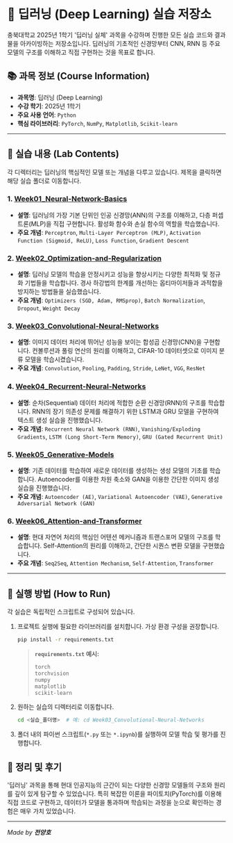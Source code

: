 # 🧠 딥러닝 (Deep Learning) 실습 저장소

충북대학교 2025년 1학기 '딥러닝 실체' 과목을 수강하며 진행한 모든 실습 코드와 결과물을 아카이빙하는 저장소입니다. 딥러닝의 기초적인 신경망부터 CNN, RNN 등 주요 모델의 구조를 이해하고 직접 구현하는 것을 목표로 합니다.

## 📚 과목 정보 (Course Information)

- **과목명**: 딥러닝 (Deep Learning)
- **수강 학기**: 2025년 1학기
- **주요 사용 언어**: `Python`
- **핵심 라이브러리**: `PyTorch`, `NumPy`, `Matplotlib`, `Scikit-learn`

---

## 📂 실습 내용 (Lab Contents)

각 디렉터리는 딥러닝의 핵심적인 모델 또는 개념을 다루고 있습니다. 제목을 클릭하면 해당 실습 폴더로 이동합니다.

### 1. [Week01_Neural-Network-Basics](<./Week01_Neural-Network-Basics>)
- **설명**: 딥러닝의 가장 기본 단위인 인공 신경망(ANN)의 구조를 이해하고, 다층 퍼셉트론(MLP)을 직접 구현합니다. 활성화 함수와 손실 함수의 역할을 학습했습니다.
- **주요 개념**: `Perceptron`, `Multi-Layer Perceptron (MLP)`, `Activation Function (Sigmoid, ReLU)`, `Loss Function`, `Gradient Descent`

### 2. [Week02_Optimization-and-Regularization](<./Week02_Optimization-and-Regularization>)
- **설명**: 딥러닝 모델의 학습을 안정시키고 성능을 향상시키는 다양한 최적화 및 정규화 기법들을 학습합니다. 경사 하강법의 한계를 개선하는 옵티마이저들과 과적합을 방지하는 방법들을 실습했습니다.
- **주요 개념**: `Optimizers (SGD, Adam, RMSprop)`, `Batch Normalization`, `Dropout`, `Weight Decay`

### 3. [Week03_Convolutional-Neural-Networks](<./Week03_Convolutional-Neural-Networks>)
- **설명**: 이미지 데이터 처리에 뛰어난 성능을 보이는 합성곱 신경망(CNN)을 구현합니다. 컨볼루션과 풀링 연산의 원리를 이해하고, CIFAR-10 데이터셋으로 이미지 분류 모델을 학습시켰습니다.
- **주요 개념**: `Convolution`, `Pooling`, `Padding`, `Stride`, `LeNet`, `VGG`, `ResNet`

### 4. [Week04_Recurrent-Neural-Networks](<./Week04_Recurrent-Neural-Networks>)
- **설명**: 순차(Sequential) 데이터 처리에 적합한 순환 신경망(RNN)의 구조를 학습합니다. RNN의 장기 의존성 문제를 해결하기 위한 LSTM과 GRU 모델을 구현하여 텍스트 생성 실습을 진행했습니다.
- **주요 개념**: `Recurrent Neural Network (RNN)`, `Vanishing/Exploding Gradients`, `LSTM (Long Short-Term Memory)`, `GRU (Gated Recurrent Unit)`

### 5. [Week05_Generative-Models](<./Week05_Generative-Models>)
- **설명**: 기존 데이터를 학습하여 새로운 데이터를 생성하는 생성 모델의 기초를 학습합니다. Autoencoder를 이용한 차원 축소와 GAN을 이용한 간단한 이미지 생성 실습을 진행했습니다.
- **주요 개념**: `Autoencoder (AE)`, `Variational Autoencoder (VAE)`, `Generative Adversarial Network (GAN)`

### 6. [Week06_Attention-and-Transformer](<./Week06_Attention-and-Transformer>)
- **설명**: 현대 자연어 처리의 핵심인 어텐션 메커니즘과 트랜스포머 모델의 구조를 학습합니다. Self-Attention의 원리를 이해하고, 간단한 시퀀스 변환 모델을 구현했습니다.
- **주요 개념**: `Seq2Seq`, `Attention Mechanism`, `Self-Attention`, `Transformer`

---

## 🚀 실행 방법 (How to Run)

각 실습은 독립적인 스크립트로 구성되어 있습니다.

1.  프로젝트 실행에 필요한 라이브러리를 설치합니다. 가상 환경 구성을 권장합니다.
    ```bash
    pip install -r requirements.txt
    ```
    > **`requirements.txt` 예시:**
    > ```txt
    > torch
    > torchvision
    > numpy
    > matplotlib
    > scikit-learn
    > ```

2.  원하는 실습의 디렉터리로 이동합니다.
    ```bash
    cd <실습_폴더명>  # 예: cd Week03_Convolutional-Neural-Networks
    ```

3.  폴더 내의 파이썬 스크립트(`*.py` 또는 `*.ipynb`)를 실행하여 모델 학습 및 평가를 진행합니다.

## 📝 정리 및 후기

'딥러닝' 과목을 통해 현대 인공지능의 근간이 되는 다양한 신경망 모델들의 구조와 원리를 깊이 있게 탐구할 수 있었습니다. 특히 복잡한 이론을 파이토치(PyTorch)를 이용해 직접 코드로 구현하고, 데이터가 모델을 통과하며 학습되는 과정을 눈으로 확인하는 경험은 매우 가치 있었습니다.

---
*Made by **전양호***
